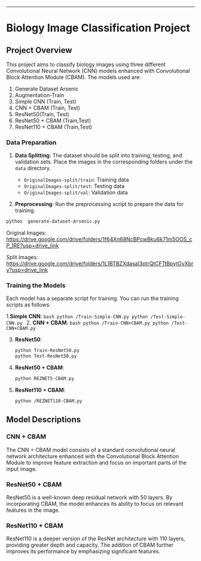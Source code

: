 ---

# Biology Image Classification Project

## Project Overview

This project aims to classify biology images using three different Convolutional Neural Network (CNN) models enhanced with Convolutional Block Attention Module (CBAM). The models used are:
1. Generate Dataset Arsenic
2. Augmentation-Train
3. Simple CNN (Train, Test)
4. CNN + CBAM  (Train, Test)
5. ResNet50(Train, Test)
6. ResNet50 + CBAM (Train,Test)
7. ResNet110 + CBAM  (Train,Test)


### Data Preparation

1. **Data Splitting**: The dataset should be split into training, testing, and validation sets. Place the images in the corresponding folders under the `data` directory.
   - `OriginalImages-split/train`: Training data
   - `OriginalImages-split/test`: Testing data
   - `OriginalImages-split/val`: Validation data

2. **Preprocessing**: Run the preprocessing script to prepare the data for training.

```bash
python  generate-dataset-Arsenic.py
```

Original Images: https://drive.google.com/drive/folders/1f64Xn68NcBPcwBku6k71m5OOS_cP_1RE?usp=drive_link

Split Images: https://drive.google.com/drive/folders/1L1BTBZXdasal3ptrQtCFTtBpytGvXbry?usp=drive_link



### Training the Models

Each model has a separate script for training. You can run the training scripts as follows:

1.**Simple CNN**:
    ```bash
    python /Train-Simple-CNN.py
    python /Test-Simple-CNN.py
    ```
2. **CNN + CBAM**:
    ```bash
    python /Train-CNN+CBAM.py
    python /Test-CNN+CBAM.py
    ```

3. **ResNet50**:
    ```bash
    python Train-ResNet50.py
    python Test-ResNet50.py
    ```

4. **ResNet50 + CBAM**:
    ```bash
    python REZNET5-CBAM.py
    ```
5. **ResNet110 + CBAM**:
    ```bash
    python /REZNET110-CBAM.py
    ```


## Model Descriptions

### CNN + CBAM

The CNN + CBAM model consists of a standard convolutional neural network architecture enhanced with the Convolutional Block Attention Module to improve feature extraction and focus on important parts of the input image.

### ResNet50 + CBAM

ResNet50 is a well-known deep residual network with 50 layers. By incorporating CBAM, the model enhances its ability to focus on relevant features in the image.

### ResNet110 + CBAM

ResNet110 is a deeper version of the ResNet architecture with 110 layers, providing greater depth and capacity. The addition of CBAM further improves its performance by emphasizing significant features.

